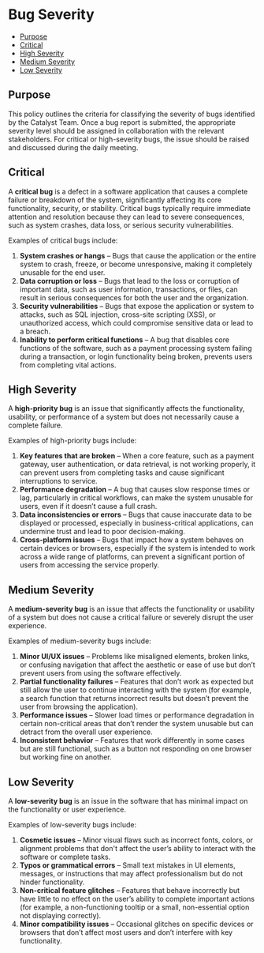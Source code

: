 # Bug Severity

- [Purpose](#purpose)
- [Critical](#critical)
- [High Severity](#high-severity)
- [Medium Severity](#medium-severity)
- [Low Severity](#low-severity)

## Purpose

This policy outlines the criteria for classifying the severity of bugs identified by the Catalyst Team. Once a bug report is submitted, the appropriate severity level should be assigned in collaboration with the relevant stakeholders. For critical or high-severity bugs, the issue should be raised and discussed during the daily meeting.

## Critical

A **critical bug** is a defect in a software application that causes a complete failure or breakdown of the system, significantly affecting its core functionality, security, or stability. Critical bugs typically require immediate attention and resolution because they can lead to severe consequences, such as system crashes, data loss, or serious security vulnerabilities.

Examples of critical bugs include:

1. **System crashes or hangs** – Bugs that cause the application or the entire system to crash, freeze, or become unresponsive, making it completely unusable for the end user.
2. **Data corruption or loss** – Bugs that lead to the loss or corruption of important data, such as user information, transactions, or files, can result in serious consequences for both the user and the organization.
3. **Security vulnerabilities** – Bugs that expose the application or system to attacks, such as SQL injection, cross-site scripting (XSS), or unauthorized access, which could compromise sensitive data or lead to a breach.
4. **Inability to perform critical functions** – A bug that disables core functions of the software, such as a payment processing system failing during a transaction, or login functionality being broken, prevents users from completing vital actions.

## High Severity

A **high-priority bug** is an issue that significantly affects the functionality, usability, or performance of a system but does not necessarily cause a complete failure.

Examples of high-priority bugs include:

1. **Key features that are broken** – When a core feature, such as a payment gateway, user authentication, or data retrieval, is not working properly, it can prevent users from completing tasks and cause significant interruptions to service.
2. **Performance degradation** – A bug that causes slow response times or lag, particularly in critical workflows, can make the system unusable for users, even if it doesn’t cause a full crash.
3. **Data inconsistencies or errors** – Bugs that cause inaccurate data to be displayed or processed, especially in business-critical applications, can undermine trust and lead to poor decision-making.
4. **Cross-platform issues** – Bugs that impact how a system behaves on certain devices or browsers, especially if the system is intended to work across a wide range of platforms, can prevent a significant portion of users from accessing the service properly.


## Medium Severity

A **medium-severity bug** is an issue that affects the functionality or usability of a system but does not cause a critical failure or severely disrupt the user experience.

Examples of medium-severity bugs include:

1. **Minor UI/UX issues** – Problems like misaligned elements, broken links, or confusing navigation that affect the aesthetic or ease of use but don’t prevent users from using the software effectively.
2. **Partial functionality failures** – Features that don’t work as expected but still allow the user to continue interacting with the system (for example, a search function that returns incorrect results but doesn’t prevent the user from browsing the application).
3. **Performance issues** – Slower load times or performance degradation in certain non-critical areas that don’t render the system unusable but can detract from the overall user experience.
4. **Inconsistent behavior** – Features that work differently in some cases but are still functional, such as a button not responding on one browser but working fine on another.

## Low Severity

A **low-severity bug** is an issue in the software that has minimal impact on the functionality or user experience.

Examples of low-severity bugs include:

1. **Cosmetic issues** – Minor visual flaws such as incorrect fonts, colors, or alignment problems that don't affect the user’s ability to interact with the software or complete tasks.
2. **Typos or grammatical errors** – Small text mistakes in UI elements, messages, or instructions that may affect professionalism but do not hinder functionality.
3. **Non-critical feature glitches** – Features that behave incorrectly but have little to no effect on the user’s ability to complete important actions (for example, a non-functioning tooltip or a small, non-essential option not displaying correctly).
4. **Minor compatibility issues** – Occasional glitches on specific devices or browsers that don’t affect most users and don’t interfere with key functionality.
